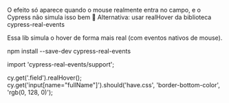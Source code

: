O efeito só aparece quando o mouse realmente entra no campo, e o Cypress não simula isso bem
🔁 Alternativa: usar realHover da biblioteca cypress-real-events

Essa lib simula o hover de forma mais real (com eventos nativos de mouse).

npm install --save-dev cypress-real-events

import 'cypress-real-events/support';

cy.get('.field').realHover();
cy.get('input[name="fullName"]').should('have.css', 'border-bottom-color', 'rgb(0, 128, 0)');